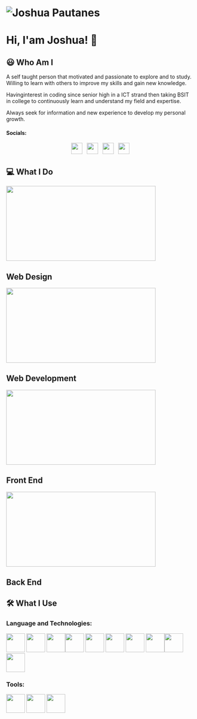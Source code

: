
# ![Joshua Pautanes](https://raw.githubusercontent.com/joshuap16/joshuap16/main/icon-images/heading.jpg)

# Hi, I'am Joshua! 👋



## 😃 Who Am I
A self taught person that motivated and passionate to explore and to study.
Willing to learn with others to improve my skills and gain new knowledge. 

Havinginterest in coding since senior high in a ICT strand then taking BSIT in college to
continuously learn and understand my field and expertise. 

Always seek for information and new experience to develop my personal growth.

#### Socials:
<p align='center'>
<a href="https://www.facebook.com/joshjoshuap1/"><img height="30" src="https://raw.githubusercontent.com/joshuap16/joshuap16/main/icon-images/Facebook-logo.png"></a>&nbsp;&nbsp;
<a href="https://www.instagram.com/joshjoshuap_/"><img height="30" src="https://raw.githubusercontent.com/joshuap16/joshuap16/main/icon-images/instagram.png"></a>&nbsp;&nbsp;
<a href="https://twitter.com/JoshJoshuaP_"><img height="30" src="https://raw.githubusercontent.com/joshuap16/joshuap16/main/icon-images/twitter.png"></a>&nbsp;&nbsp;
<a href="https://www.linkedin.com/in/joshuapautanes/"><img height="30" src="https://raw.githubusercontent.com/joshuap16/joshuap16/main/icon-images/174857.png"></a>
</p>

## 💻 What I Do
<img height="200" width="400" src="https://github.com/joshuap16/joshuap16/blob/main/icon-images/web-design.jpg?raw=true"> 
<h2> Web Design </h2>

<img height="200" width="400" src="https://github.com/joshuap16/joshuap16/blob/main/icon-images/web-dev.png?raw=true">  
<h2> Web Development </h2>

<img height="200" width="400" src="https://github.com/joshuap16/joshuap16/blob/main/icon-images/frontend.png?raw=true">
<h2> Front End </h2>

<img height="200" width="400" src="https://github.com/joshuap16/joshuap16/blob/main/icon-images/backend.png?raw=true">
<h2> Back End </h2>


## 🛠 What I Use
### Language and Technologies:
<p>
<img height="50" width="50" src="https://raw.githubusercontent.com/joshuap16/joshuap16/main/icon-images/html.png">&nbsp;<img height="50" width="50" src="https://github.com/joshuap16/joshuap16/blob/main/icon-images/css.png?raw=true">&nbsp;<img height="50" width="50" src="https://github.com/joshuap16/joshuap16/blob/main/icon-images/javascript.png?raw=true"><img height="50" width="50" src="https://github.com/joshuap16/joshuap16/blob/main/icon-images/php.png?raw=true">&nbsp;<img height="50" width="50" src="https://github.com/joshuap16/joshuap16/blob/main/icon-images/nodejs.png?raw=true">&nbsp;<img height="50" width="50" src="https://github.com/joshuap16/joshuap16/blob/main/icon-images/express.png?raw=true">&nbsp;<img height="50" width="50" src="https://github.com/joshuap16/joshuap16/blob/main/icon-images/react.png?raw=true">&nbsp;<img height="50" width="50" src="https://github.com/joshuap16/joshuap16/blob/main/icon-images/laravel.png?raw=true"><img height="50" width="50" src="https://github.com/joshuap16/joshuap16/blob/main/icon-images/mongodb.png?raw=true">&nbsp;<img height="50" width="50" src="https://github.com/joshuap16/joshuap16/blob/main/icon-images/mysql.png?raw=true">
</p>

### Tools:
<img height="50" width="50" src="https://github.com/joshuap16/joshuap16/blob/main/icon-images/vscode.png?raw=true">&nbsp;<img height="50" width="50" src="https://github.com/joshuap16/joshuap16/blob/main/icon-images/bash.png?raw=true">&nbsp;<img height="50" width="50" src="https://github.com/joshuap16/joshuap16/blob/main/icon-images/git.png?raw=true">
